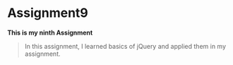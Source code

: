 # Assignment9

**This is my ninth Assignment**   

>In this assignment, I learned basics of jQuery and applied them in my assignment.


